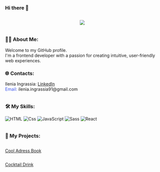 ### Hi there 👋
<body>
<div style="display: flex; align-items: left; justify-content: left; flex-direction: column;">
      
<div style="display: flex; gap: 10px;  flex-direction: column; align-items: left; justify-content: left;">
  <p align="center"><img src="https://media.tenor.com/PP9v7VIs6R4AAAAd/scaler-create-impact.gif"></p>
  </div>  

<div align="left">
    <h3>🙋‍♀️ About Me:</h3>
  Welcome to my GitHub profile. <br>
  I'm a frontend developer with a passion for creating intuitive, user-friendly web experiences. 
<br>
</div> 
<div align="left">
      <h3>🌐 Contacts:</h3>
      <ul style="list-style-type: none; padding: 0px; text-align: left;">
        <li>Ilenia Ingrassia:  <a href="https://www.linkedin.com/in/ilenia-ingrassia-a43a7019a/"  target="_blank">LinkedIn</a></li>
        <li><span style='color: #3a54ed;'>Email:</span> ilenia.ingrassia91@gmail.com</li>
      </ul>
</div>

<div align="left">
  <h3 align="left">🛠️ My Skills:</h3>
  <p align="left">
  <img alt="HTML" src="https://img.shields.io/badge/HTML-E34F26?logo=html5&logoColor=white&style=for-the-badge" />
  <img alt="Css" src="https://img.shields.io/badge/CSS-1572B6?logo=css3&logoColor=white&style=for-the-badge" />
  <img alt="JavaScript" src="https://img.shields.io/badge/JavaScript-F7DF1E?logo=javascript&logoColor=white&style=for-the-badge" />
  <img alt="Sass" src="https://img.shields.io/badge/Sass-CC6699?logo=sass&logoColor=white&style=for-the-badge" />
  <img alt="React" src="https://img.shields.io/badge/React-61DAFB?logo=react&logoColor=white&style=for-the-badge" />  
</p>
</div>
<h3 align="left">📂 My Projects:</h3>

<p align="left"><a href="https://luisazizzo.github.io/beautyAndGold/" target="_blank">Cool Adress Book</a></p>
<p align="left"><a href="https://cocktails-eta.vercel.app/" target="_blank">Cocktail Drink</a></p>

</div>
</body>
